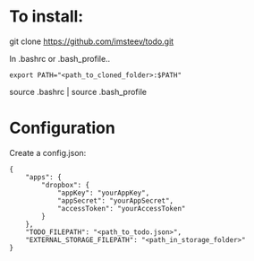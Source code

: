 # To install:

  git clone https://github.com/imsteev/todo.git

  In .bashrc or .bash_profile..

    export PATH="<path_to_cloned_folder>:$PATH"

  source .bashrc | source .bash_profile

# Configuration

Create a config.json:

```
{
    "apps": {
        "dropbox": {
            "appKey": "yourAppKey",
            "appSecret": "yourAppSecret",
            "accessToken": "yourAccessToken"
        }
    },
    "TODO_FILEPATH": "<path_to_todo.json>",
    "EXTERNAL_STORAGE_FILEPATH": "<path_in_storage_folder>"
}
```
